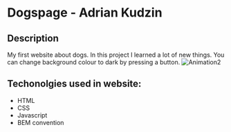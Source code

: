 # Dogspage - Adrian Kudzin
## Description
My first website about dogs. In this project I learned a lot of new things. You can change background colour to dark by pressing a button.
![Animation2](https://github.com/AdrianKudzin/dogspage/assets/106032420/1e773ed6-16bd-43d3-a9c4-4ebabc004730)
## Techonolgies used in website:
- HTML
- CSS
- Javascript
- BEM convention
